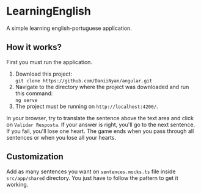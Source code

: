 # LearningEnglish

A simple learning english-portuguese application.

## How it works?
First you must run the application.  
1. Download this project:  
`git clone https://github.com/DaniiNyan/angular.git`
2. Navigate to the directory where the project was downloaded and run this command:  
`ng serve`  
3. The project must be running on `http://localhost:4200/`.  

In your browser, try to translate the sentence above the text area and click on `Validar Resposta`. If your answer is right, you'll go to the next sentence. If you fail, you'll lose one heart. The game ends when you pass through all sentences or when you lose all your hearts.

## Customization

Add as many sentences you want on `sentences.mocks.ts` file inside `src/app/shared` directory. You just have to follow the pattern to get it working.
